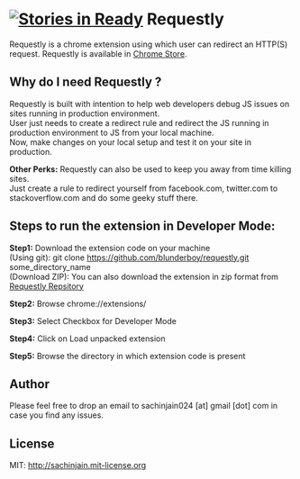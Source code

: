 [![Stories in Ready](https://badge.waffle.io/blunderboy/requestly.png?label=ready&title=Ready)](https://waffle.io/blunderboy/requestly)
Requestly
==========

Requestly is a chrome extension using which user can redirect an HTTP(S) request.
Requestly is available in [Chrome Store](https://chrome.google.com/webstore/detail/requestly/mdnleldcmiljblolnjhpnblkcekpdkpa).

Why do I need Requestly ?
-------------------------

Requestly is built with intention to help web developers debug JS issues on sites running in production environment.<br/>
User just needs to create a redirect rule and redirect the JS running in production environment to JS from your local machine.<br/>
Now, make changes on your local setup and test it on your site in production.

**Other Perks:**
Requestly can also be used to keep you away from time killing sites.<br/>
Just create a rule to redirect yourself from facebook.com, twitter.com to stackoverflow.com and do some geeky stuff there.

Steps to run the extension in Developer Mode:
---------------------------------------------

<strong>Step1:</strong> Download the extension code on your machine <br/>
(Using git): git clone https://github.com/blunderboy/requestly.git some_directory_name <br/>
(Download ZIP): You can also download the extension in zip format from [Requestly Repsitory](https://github.com/blunderboy/requestly)

<strong>Step2:</strong> Browse chrome://extensions/

<strong>Step3:</strong> Select Checkbox for Developer Mode

<strong>Step4:</strong> Click on Load unpacked extension

<strong>Step5:</strong> Browse the directory in which extension code is present

Author
------------------------------

Please feel free to drop an email to sachinjain024 [at] gmail [dot] com in case you find any issues.

License
----------------------

MIT: http://sachinjain.mit-license.org
